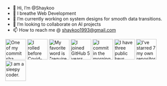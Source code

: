 - 👋 Hi, I’m @Shaykoo
- 👀 I breathe Web Development
- 🌱 I’m currently working on system designs for smooth data transitions.
- 💞️ I’m looking to collaborate on AI projects
- 📫 How to reach me @ shaykoo1993@gmail.com

<!-- my-badges start -->
<a href="my-badges/a-commit.md"><img src="https://my-badges.github.io/my-badges/a-commit.png" alt="One of my commit sha starts with &quot;a&quot;." title="One of my commit sha starts with &quot;a&quot;." width="64"></a>
<a href="my-badges/covid-19.md"><img src="https://my-badges.github.io/my-badges/covid-19.png" alt="I rolled before Covid-19: Survivor of the Great TP Shortage" title="I rolled before Covid-19: Survivor of the Great TP Shortage" width="64"></a>
<a href="my-badges/favorite-word.md"><img src="https://my-badges.github.io/my-badges/favorite-word.png" alt="My favorite word is &quot;requirement.txt&quot;." title="My favorite word is &quot;requirement.txt&quot;." width="64"></a>
<a href="my-badges/github-anniversary-5.md"><img src="https://my-badges.github.io/my-badges/github-anniversary-5.png" alt="I joined GitHub 5 years ago." title="I joined GitHub 5 years ago." width="64"></a>
<a href="my-badges/morning-commits.md"><img src="https://my-badges.github.io/my-badges/morning-commits.png" alt="I commit in the morning." title="I commit in the morning." width="64"></a>
<a href="my-badges/public-keys-3.md"><img src="https://my-badges.github.io/my-badges/public-keys-3.png" alt="I have three public keys" title="I have three public keys" width="64"></a>
<a href="my-badges/self-star.md"><img src="https://my-badges.github.io/my-badges/self-star.png" alt="I&apos;ve starred 7 my own repositories." title="I&apos;ve starred 7 my own repositories." width="64"></a>
<a href="my-badges/sleepy-coder.md"><img src="https://my-badges.github.io/my-badges/sleepy-coder.png" alt="I am a sleepy coder." title="I am a sleepy coder." width="64"></a>
<!-- my-badges end -->

<!---
Shaykoo/Shaykoo is a ✨ special ✨ repository because its `README.md` (this file) appears on your GitHub profile.
You can click the Preview link to take a look at your changes.
--->
